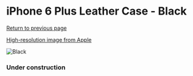 # iPhone 6 Plus Leather Case - Black

[Return to previous page](/iphone_6)

[High-resolution image from Apple](https://store.storeimages.cdn-apple.com/8756/as-images.apple.com/is/MGQX2?wid=4500&hei=4500&fmt=png)

<div style="width: 384px"><img src="/everypreview/MGQX2.png" alt="Black"></div>

### Under construction
